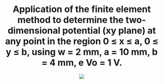 <h1 align="center"> Application of the finite element method to determine the two-dimensional potential (xy plane) at any point in the region 0 ≤ x ≤ a, 0 ≤ y ≤ b, using  w = 2 mm, a = 10 mm, b = 4 mm, e Vo = 1 V. </h1>
<p align="center"><img src="https://github.com/caiorochac/FEM-2D/assets/103794150/4618fd35-a131-497f-8300-e8ab29603aa7"/></p>

